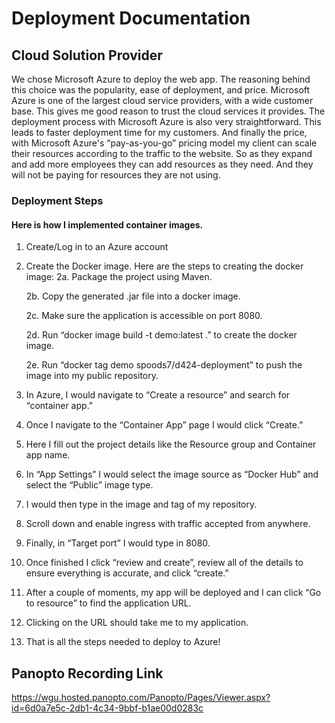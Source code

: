 # Deployment Documentation
## Cloud Solution Provider
We chose Microsoft Azure to deploy the web app. The reasoning behind this choice was the popularity, ease of deployment, and price. Microsoft Azure is one of the largest cloud service providers, with a wide customer base. This gives me good reason to trust the cloud services it provides. The deployment process with Microsoft Azure is also very straightforward. This leads to faster deployment time for my customers. And finally the price, with Microsoft Azure's “pay-as-you-go” pricing model my client can scale their resources according to the traffic to the website. So as they expand and add more employees they can add resources as they need. And they will not be paying for resources they are not using.

### Deployment Steps
#### Here is how I implemented container images.
1. Create/Log in to an Azure account
2. Create the Docker image. Here are the steps to creating the docker image:
   2a. Package the project using Maven.

   2b. Copy the generated .jar file into a docker image.

   2c. Make sure the application is accessible on port 8080.

   2d. Run “docker image build -t demo:latest .” to create the docker image.

   2e. Run “docker tag demo spoods7/d424-deployment” to push the image into my public repository.
3. In Azure, I would navigate to “Create a resource” and search for “container app.”
4. Once I navigate to the “Container App” page I would click “Create.”
5. Here I fill out the project details like the Resource group and Container app name.
6. In “App Settings” I would select the image source as “Docker Hub” and select the
   “Public” image type.
7. I would then type in the image and tag of my repository.
8. Scroll down and enable ingress with traffic accepted from anywhere.
9. Finally, in “Target port” I would type in 8080.
10. Once finished I click “review and create”, review all of the details to ensure everything is
    accurate, and click “create.”
11. After a couple of moments, my app will be deployed and I can click “Go to resource” to
    find the application URL.
12. Clicking on the URL should take me to my application.
13. That is all the steps needed to deploy to Azure!


## Panopto Recording Link

https://wgu.hosted.panopto.com/Panopto/Pages/Viewer.aspx?id=6d0a7e5c-2db1-4c34-9bbf-b1ae00d0283c
